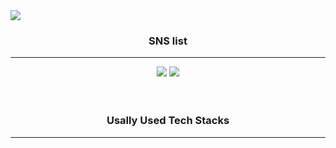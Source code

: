 
<img src="https://capsule-render.vercel.app/api?type=Waving&color=timeGradient&height=300&section=header&text=Hello%20in%20this%20shabby%20place&fontSize=60&animation=twinkling" />


<h3 align="center">SNS list</h3>
<hr>
<div align="center">
<a href="https://www.instagram.com/h_r0k_/" target=_blank><img src="https://img.shields.io/badge/Instagram-E4405F?style=flat-square&logo=Instagram&logoColor=white"/></a>
<a href="https://www.facebook.com/profile.php?id=100007840090314" target="_blank"><img src="https://img.shields.io/badge/Facebook-1877F2?style=flat-square&logo=Facebook&logoColor=white"/></a>
</div>
<br><br>
<h3 align="center"> Usally Used Tech Stacks</h3>
<hr>
